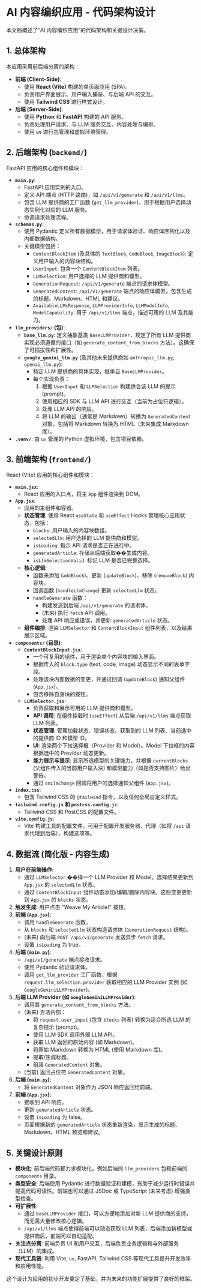 # AI 内容编织应用 - 代码架构设计

本文档概述了“AI 内容编织应用”的代码架构和关键设计决策。

## 1. 总体架构

本应用采用前后端分离的架构：

*   **前端 (Client-Side)**:
    *   使用 **React (Vite)** 构建的单页面应用 (SPA)。
    *   负责用户界面展示、用户输入捕获、与后端 API 的交互。
    *   使用 **Tailwind CSS** 进行样式设计。
*   **后端 (Server-Side)**:
    *   使用 **Python** 和 **FastAPI** 构建的 API 服务。
    *   负责处理用户请求、与 LLM 服务交互、内容处理与编排。
    *   使用 **`uv`** 进行包管理和虚拟环境管理。

## 2. 后端架构 (`backend/`)

FastAPI 应用的核心组件和模块：

*   **`main.py`**:
    *   FastAPI 应用实例的入口。
    *   定义 API 端点 (HTTP 路由)，如 `/api/v1/generate` 和 `/api/v1/llms`。
    *   包含 LLM 提供商的工厂函数 (`get_llm_provider`)，用于根据用户选择动态实例化对应的 LLM 服务。
    *   协调请求处理流程。
*   **`schemas.py`**:
    *   使用 Pydantic 定义所有数据模型，用于请求体验证、响应体序列化以及内部数据结构。
    *   关键模型包括：
        *   `ContentBlockItem` (及具体的 `TextBlock`, `CodeBlock`, `ImageBlock`): 定义用户输入的内容块结构。
        *   `UserInput`: 包含一个 `ContentBlockItem` 列表。
        *   `LLMSelection`: 用户选择的 LLM 提供商和模型。
        *   `GenerationRequest`: `/api/v1/generate` 端点的请求体模型。
        *   `GeneratedContent`: `/api/v1/generate` 端点的响应体模型，包含生成的标题、Markdown、HTML 和建议。
        *   `AvailableLLMsResponse`, `LLMProviderInfo`, `LLMModelInfo`, `ModelCapability`: 用于 `/api/v1/llms` 端点，描述可用的 LLM 及其能力。
*   **`llm_providers/` (包)**:
    *   **`base_llm.py`**: 定义抽象基类 `BaseLLMProvider`，规定了所有 LLM 提供商实现必须遵循的接口（如 `generate_content_from_blocks` 方法）。这确保了可插拔性和扩展性。
    *   **`google_gemini_llm.py`** (及其他未来提供商如 `anthropic_llm.py`, `openai_llm.py`):
        *   特定 LLM 提供商的具体实现，继承自 `BaseLLMProvider`。
        *   每个实现负责：
            1.  根据 `UserInput` 和 `LLMSelection` 构建适合该 LLM 的提示 (prompt)。
            2.  使用相应的 SDK 与 LLM API 进行交互（当前为占位符逻辑）。
            3.  处理 LLM API 的响应。
            4.  将 LLM 的输出（通常是 Markdown）转换为 `GeneratedContent` 对象，包括将 Markdown 转换为 HTML（未来集成 Markdown 库）。
*   **`.venv/`**: 由 `uv` 管理的 Python 虚拟环境，包含项目依赖。

## 3. 前端架构 (`frontend/`)

React (Vite) 应用的核心组件和模块：

*   **`main.jsx`**:
    *   React 应用的入口点，将主 `App` 组件渲染到 DOM。
*   **`App.jsx`**:
    *   应用的主组件和容器。
    *   **状态管理**: 使用 React `useState` 和 `useEffect` Hooks 管理核心应用状态，包括：
        *   `blocks`: 用户输入的内容块数组。
        *   `selectedLlm`: 用户选择的 LLM 提供商和模型。
        *   `isLoading`: 指示 API 请求是否正在进行中。
        *   `generatedArticle`: 存储从后端获取��生成内容。
        *   `isLlmSelectionValid`: 标记 LLM 是否已完整选择。
    *   **核心逻辑**:
        *   函数来添加 (`addBlock`)、更新 (`updateBlock`)、移除 (`removeBlock`) 内容块。
        *   回调函数 (`handleLlmChange`) 更新 `selectedLlm` 状态。
        *   `handleGenerate` 函数：
            *   构建发送到后端 `/api/v1/generate` 的请求体。
            *   (未来) 执行 `fetch` API 调用。
            *   处理 API 响应或错误，并更新 `generatedArticle` 状态。
    *   **组件编排**: 渲染 `LLMSelector` 和 `ContentBlockInput` 组件列表，以及结果展示区域。
*   **`components/` (目录)**:
    *   **`ContentBlockInput.jsx`**:
        *   一个可复用的组件，用于渲染单个内容块的输入界面。
        *   根据传入的 `block.type` (text, code, image) 动态显示不同的表单字段。
        *   处理该块内部数据的变更，并通过回调 (`updateBlock`) 通知父组件 (`App.jsx`)。
        *   包含移除自身块的按钮。
    *   **`LLMSelector.jsx`**:
        *   负责获取和展示可用的 LLM 提供商和模型。
        *   **API 调用**: 在组件挂载时 (`useEffect`) 从后端 `/api/v1/llms` 端点获取 LLM 列表。
        *   **状态管理**: 管理加载状态、错误状态、获取到的 LLM 列表、当前选中的提供商 ID 和模型 ID。
        *   **UI**: 渲染两个下拉选择框（Provider 和 Model）。Model 下拉框的内容根据选中的 Provider 动态更新。
        *   **能力展示与提示**: 显示所选模型的关键能力，并根据 `currentBlocks` (父组件传入的当前用户输入块) 和模型能力（如是否支持图片）给出警告。
        *   通过 `onLlmChange` 回调将用户的选择通知父组件 (`App.jsx`)。
*   **`index.css`**:
    *   包含 Tailwind CSS 的 `@tailwind` 指令，以及任何全局自定义样式。
*   **`tailwind.config.js` 和 `postcss.config.js`**:
    *   Tailwind CSS 和 PostCSS 的配置文件。
*   **`vite.config.js`**:
    *   Vite 构建工具的配置文件，可用于配置开发服务器、代理（如将 `/api` 请求代理到后端）、构建选项等。

## 4. 数据流 (简化版 - 内容生成)

1.  **用户在前端操作**:
    *   通过 `LLMSelector` ��择一个 LLM Provider 和 Model。选择结果更新到 `App.jsx` 的 `selectedLlm` 状态。
    *   通过 `ContentBlockInput` 组件动态添加/编辑/删除内容块。这些变更更新到 `App.jsx` 的 `blocks` 状态。
2.  **触发生成**: 用户点击 "Weave My Article!" 按钮。
3.  **前端 (`App.jsx`)**:
    *   调用 `handleGenerate` 函数。
    *   从 `blocks` 和 `selectedLlm` 状态构造请求体 (`GenerationRequest` 结构)。
    *   (未来) 向后端 `POST /api/v1/generate` 发送异步 `fetch` 请求。
    *   设置 `isLoading` 为 true。
4.  **后端 (`main.py`)**:
    *   `/api/v1/generate` 端点接收请求。
    *   使用 Pydantic 验证请求体。
    *   调用 `get_llm_provider` 工厂函数，根据 `request.llm_selection.provider` 获取相应的 LLM Provider 实例 (如 `GoogleGeminiLLMProvider`)。
5.  **后端 LLM Provider (如 `GoogleGeminiLLMProvider`)**:
    *   调用其 `generate_content_from_blocks` 方法。
    *   (未来) 方法内部：
        *   将 `request.user_input` (包含 `blocks` 列表) 转换为适合所选 LLM 的复杂提示 (prompt)。
        *   使用 LLM SDK 调用外部 LLM API。
        *   获取 LLM 返回的原始内容 (如 Markdown)。
        *   将原始 Markdown 转换为 HTML (使用 Markdown 库)。
        *   提取/生成标题。
        *   组装 `GeneratedContent` 对象。
    *   (当前) 返回占位符 `GeneratedContent` 对象。
6.  **后端 (`main.py`)**:
    *   将 `GeneratedContent` 对象作为 JSON 响应返回给前端。
7.  **前端 (`App.jsx`)**:
    *   接收到 API 响应。
    *   更新 `generatedArticle` 状态。
    *   设置 `isLoading` 为 false。
    *   页面根据新的 `generatedArticle` 状态重新渲染，显示生成的标题、Markdown、HTML 预览和建议。

## 5. 关键设计原则

*   **模块化**: 前后端代码都力求模块化，例如后端的 `llm_providers` 包和前端的 `components` 目录。
*   **类型安全**: 后端使用 Pydantic 进行数据验证和建模，有助于减少运行时错误并提高代码可读性。前端也可以通过 JSDoc 或 TypeScript (未来考虑) 增强类型检查。
*   **可扩展性**:
    *   通过 `BaseLLMProvider` 接口，可以方便地添加对新 LLM 提供商的支持，而无需大量修改核心逻辑。
    *   `/api/v1/llms` 端点使得前端可以动态获取 LLM 列表，后端添加新模型或提供商后，前端可以自动适配。
*   **关注点分离**: 前端负责 UI 和用户交互，后端负责业务逻辑和与外部服务（LLM）的集成。
*   **现代工具链**: 利用 Vite, `uv`, FastAPI, Tailwind CSS 等现代工具提升开发效率和应用性能。

这个设计为应用的初步开发奠定了基础，并为未来的功能扩展提供了良好的框架。
